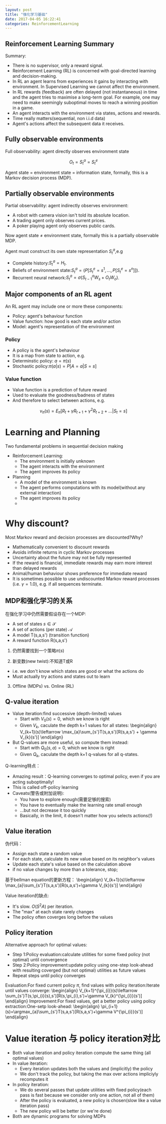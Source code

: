 ```yaml
---
layout: post
title: "强化学习基础"
date: 2017-04-05 16:22:41
categories: ReinforcementLearning
---
```

## Reinforcement Learning Summary
Summary:

- There is no supervisor, only a reward signal.
- Reinforcement Learning (RL) is concerned with goal-directed learning and decision-making.
- In RL an agent learns from experiences it gains by interacting with environment. In Supervised Learning we cannot affect the environment.
- In RL rewards (feedback) are often delayed (not instantaneous) in time and the agent tries to maximise a long-term goal. For example, one may need to make seemingly suboptimal moves to reach a winning position in a game.
- An agent interacts with the environment via states, actions and rewards.
- Time really matters(sequential, non i.i.d data)
- Agent's actions affect the subsequent data it receives.

## Fully observable environments
Full observability: agent directly observes environment state

$$
O_t = S_{t}^{a} = S_{t}^{e}
$$

Agent state = environment state = information state, formally, this is a Markov decision process (MDP).

## Partially observable environments
Partial observability: 
agent indirectly observes environment:

- A robot with camera vision isn't told its absolute location.
- A trading agent only observes current prices.
- A poker playing agent only observes public cards.

Now agent state $\neq$ environment state, formally this is a partially observable MDP.

Agent must construct its own state representation $S_{t}^{a}$,e.g

- Complete history:$S_{t}^{a}=H_{t}$.
- Beliefs of environment state:$S_{t}^{a}=(P[S_{t}^{e}=s^1,\ldots,P[S_{t}^{e}=s^n]])$.
- Recurrent neural network:$S_{t}^{a}=\sigma(S_{t-1}^{a}W_{s} + O_{t}W_o)$.

## Major components of an RL agent
An RL agent may include one or more these components:

- Policy: agent's behaviour function
- Value function: how good is each state and/or action
- Model: agent's representation of the environment

### Policy

- A policy is the agent's behaviour
- It is a map from state to action, e.g.
- Determinstic policy: $a = \pi(s)$
- Stochastic policy:$\pi(a|s)= P[A=a|S=s]$

### Value function

- Value function is a prediction of future reward
- Used to evaluate the goodness/badness of states
- And therefore to select between actions, e.g.

$$
v_{\pi}(s) = E_{\pi}[R_t+\gamma R_{t+1}+\gamma^{2}R_{t+2}+\ldots|S_{t}=s]
$$

# Learning and Planning
Two fundamental problems in sequential decision making

- Reinforcement Learning:
	- The environment is initially unknown
	- The agent interacts with the environment
	- The agent improves its policy
- Planning
	- A model of the environment is known
	- The agent performs computations with its model(without any external interaction)
	- The agent improves its policy
	- 

# Why discount?
Most Markov reward and decision processes are discounted?Why?

- Mathematically convenient to discount rewards
- Avoids infinite returns in cyclic Markov processes
- Uncertainty about the future may not be fully represented
- If the reward is financial, immediate rewards may earn more interest than delayed rewards
- Animal/human behaviour shows preference for immediate reward
- It is sometimes possible to use undiscounted Markov reward processes (i.e. $\gamma=1.0$), e.g. if all sequences terminate.

## MDP和强化学习的关系
在强化学习中仍然需要假设存在一个MDP:

- A set of states $s\in \mathcal{S}$
- A set of actions (per state) $\mathcal{A}$
- A model T(s,a,s') (transition function)
- A reward function R(s,a,s')

1. 仍然需要找到一个策略$\pi(s)$

2. 新变数(new twist):不知道T或R

- i.e. we don't know which states are good or what the actions do
- Must actually try actions and states out to learn

3. Offline (MDPs) vs. Online (RL)

## Q-value iteration

- Value iteration:find successive (depth-limited) values
	- Start with $V_{0}(s)=0$, which we know is right
	- Given $V_{k}$, caculate the depth k+1 values for all states:
	\begin{align}
	V_{k+1}(s)\leftarrow \max_{a}\sum_{s'}T(s,a,s')\[R(s,a,s') + \gamma V_{k}(s')\]
	\end{align}
- But Q-values are more useful, so compute them instead:
	- Start with $Q_{0}(s,a)=0$, which we know is right
	- Given $Q_{k}$, caculate the depth k+1 q-values for all q-states.

Q-learning特点：

- Amazing result：Q-learning converges to optimal policy, even if you are acting suboptimally!
- This is called off-policy learning
- Caveats(警告或附加说明):
	- You have to explore enough(需要足够的搜索)
	- You have to eventually make the learning rate small enough
	- ...but not decrease it too quickly
	- Basically, in the limit, it doesn't matter how you selects actions(!)

## Value iteration
伪代码：

- Assign each state a random value
- For each state, calculate its new value based on its neighbor's values
- Update each state's value based on the calculation above
- if no value changes by more than a tolerance, stop;

基于bellman equation的更新方程：
\begin{align}
V_{k+1}(s)\leftarrow \max_{a}\sum_{s'}T(s,a,s')\[R(s,a,s')+\gamma V_{k}(s')\]
\end{align}

Value iteration的缺点:

- It's slow. $O(S^{2}A)$ per iteration.
- The "max" at each state rarely changes
- The policy often coverges long before the values

## Policy iteration
Alternative approach for optimal values:

- Step 1:Policy evaluation:calculate utilities for some fixed policy (not optimal) until convergence
- Step 2:Policy improvement:update policy using one-step look-ahead with resulting coverged (but not optimal) utilities as future values
- Repeat steps until policy converges

Evaluation:For fixed current policy $\pi$, find values with policy iteration:Iterate until values converge:
\begin{align}
V_{k+1}^{\pi_{i}}(s)\leftarrow \sum_{s'}T(s,\pi_{i}(s),s')\[R(s,\pi_{i},s')+\gamma V_{k}^{\pi_{i}}(s')\]
\end{align}
Improvement:For fixed values, get a better policy using policy extraction:One-setp look-ahead:
\begin{align}
\pi_{i+1}(s)=\argmax_{a}\sum_{s'}T(s,a,s')\[R(s,a,s')+\gamma V^{\pi_{i}}(s')\]
\end{align}

# Value iteration 与 policy iteration对比

- Both value iteration and policy iteration compute the same thing (all optimal values)
- In value iteration:
	- Every iteration updates both the values and (implicitly) the policy
	- We don't track the policy, but taking the max over actions impliciyly recomputes it
- In policy iteration:
	- We do several passes that update utilities with fixed policy(each pass is fast because we consider only one action, not all of them)
	- After the policy is evaluated, a new policy is chosen(slow like a value iteration pass)
	- The new policy will be better (or we're done)
- Both are dynamic programs for solving MDPs


